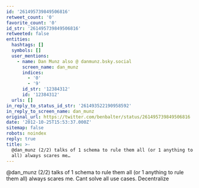 ```yaml
---
id: '261495739849506816'
retweet_count: '0'
favorite_count: '0'
id_str: '261495739849506816'
retweeted: false
entities:
  hashtags: []
  symbols: []
  user_mentions:
    - name: Dan Munz also @ danmunz.bsky.social
      screen_name: dan_munz
      indices:
        - '0'
        - '9'
      id_str: '12384312'
      id: '12384312'
  urls: []
in_reply_to_status_id_str: '261493522190958592'
in_reply_to_screen_name: dan_munz
original_url: https://twitter.com/benbalter/status/261495739849506816
date: '2012-10-25T15:53:37.000Z'
sitemap: false
robots: noindex
reply: true
title: >-
  @dan_munz (2/2) talks of 1 schema to rule them all (or 1 anything to rule them
  all) always scares me…
---
```


@dan_munz (2/2) talks of 1 schema to rule them all (or 1 anything to rule them all) always scares me. Cant solve all use cases. Decentralize